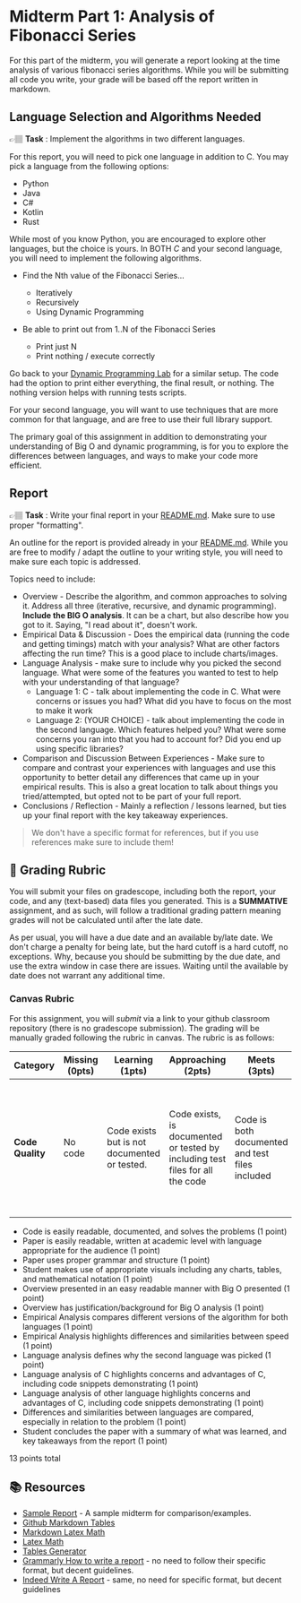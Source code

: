 # Midterm Part 1: Analysis of Fibonacci Series

For this part of the midterm, you will generate a report looking at the time analysis 
of various fibonacci series algorithms. While you will be submitting
all code you write, your grade will be based off the report written in markdown. 


## Language Selection and Algorithms  Needed
👉🏽 **Task** : Implement the algorithms in two different languages.

For this report, you will need to pick one language in addition to C. You may 
pick a language from the following options:

* Python
* Java
* C#
* Kotlin
* Rust

While most of you know Python, you are encouraged to explore other languages, but the choice is yours.  In BOTH *C* and
your second language, you will need to implement the following algorithms. 

* Find the Nth value of the Fibonacci Series... 
  * Iteratively 
  * Recursively
  * Using Dynamic Programming

* Be able to print out from 1..N of the Fibonacci Series
  * Print just N
  * Print nothing / execute correctly 

Go back to your [Dynamic Programming Lab] for a similar setup.  The code had the option to print either 
everything, the final result, or nothing. The nothing version helps with running tests scripts. 

For your second language, you will want to use techniques that are more common for that language, and are free to
use their full library support.

The primary goal of this assignment in addition to demonstrating your understanding of Big O and dynamic programming, 
is for you to explore the differences between languages, and ways to make your code more efficient. 

## Report
👉🏽 **Task** : Write your final report in your [README.md]. Make sure to use proper "formatting".

An outline for the report is provided already in your [README.md]. While you are free to modify / adapt
the outline to your writing style, you will need to make sure each topic is addressed. 

Topics need to include:
* Overview - Describe the algorithm, and common approaches to solving it. Address all three (iterative, recursive,
and dynamic programming). **Include the BIG O analysis**. It can be a chart, but also describe how you
got to it. Saying,  "I read about it", doesn't work. 
* Empirical Data & Discussion - Does the empirical data (running the code and getting timings) match with your analysis? 
What are other factors affecting the run time? This is a good place to include charts/images.
* Language Analysis - make sure to include why you picked the second language. What were some of the features you wanted
to test to help with your understanding of that language?
  * Language 1: C - talk about implementing the code in C. What were concerns or issues you had? What did you have
  to focus on the most to make it work 
  * Language 2: (YOUR CHOICE) - talk about implementing the code in the second language. Which features helped you?
  What were some concerns you ran into that you had to account for? Did you end up using specific libraries?
* Comparison and Discussion Between Experiences - Make sure to compare and contrast your experiences with languages
and use this opportunity to better detail any differences that came up in your empirical results. This is also
a great location to talk about things you tried/attempted, but opted not to be part of your full report. 
* Conclusions / Reflection - Mainly a reflection / lessons learned, but ties up your final report with the key takeaway
experiences. 

> We don't have a specific format for references, but if you use references make sure to include them! 

## 📝 Grading Rubric
You will submit your files on gradescope, including both the report, your code, and any (text-based) data files
you generated. This is a **SUMMATIVE** assignment, and as such, will follow a traditional grading pattern meaning
grades will not be calculated until after the late date. 

As per usual, you will have a due date and an available by/late date. We don't charge a penalty for being late, but the 
hard cutoff is a hard cutoff, no exceptions. Why, because you should be submitting by the due date, and use the
extra window in case there are issues. Waiting until the available by date does not warrant any additional time.


### Canvas Rubric
For this assignment, you will *submit* via a link to your github classroom repository (there is no gradescope submission). The grading will be manually graded following the rubric in canvas. The rubric is as follows:

| Category | Missing (0pts) | Learning (1pts) | Approaching (2pts) | Meets (3pts) | Exceeds (4pts) |
| -------- | --------------- | ---------------- | ------------------- | ------------- | --------------- |
| **Code Quality** | No code  | Code exists but is not documented or tested. | Code exists, is documented or tested by including test files for all the code | Code is both documented and test files included | Code is written correctly, based on the language norms including memory management and small concise functions |


* Code is easily readable, documented, and solves the problems (1 point)
* Paper is easily readable, written at academic level with language appropriate for the audience (1 point)
* Paper uses proper grammar and structure (1 point)
* Student makes use of appropriate visuals including any charts, tables, and mathematical notation (1 point)
* Overview presented in an easy readable manner with Big O presented (1 point)
* Overview has justification/background for Big O analysis  (1 point)
* Empirical Analysis compares different versions of the algorithm for both languages (1 point)
* Empirical Analysis highlights differences and similarities between speed (1 point)
* Language analysis defines why the second language was picked (1 point)
* Language analysis of C highlights concerns and advantages of C, including code snippets demonstrating (1 point)
* Language analysis of other language highlights concerns and advantages of C, including code snippets demonstrating (1 point)
* Differences and similarities between languages are compared, especially in relation to the problem (1 point)
* Student concludes the paper with a summary of what was learned, and key takeaways from the report (1 point)

13 points total

## 📚 Resources
* [Sample Report](sample_midterm) - A sample midterm for comparison/examples. 
* [Github Markdown Tables](https://docs.github.com/en/get-started/writing-on-github/working-with-advanced-formatting/organizing-information-with-tables)
* [Markdown Latex Math](https://docs.github.com/en/get-started/writing-on-github/working-with-advanced-formatting/writing-mathematical-expressions)
* [Latex Math](https://en.wikibooks.org/wiki/LaTeX/Mathematics) 
* [Tables Generator](https://www.tablesgenerator.com/markdown_tables)
* [Grammarly How to write a report](https://www.grammarly.com/blog/how-to-write-a-report/) - no need to follow their specific format, but decent guidelines.
* [Indeed Write A Report](https://www.indeed.com/career-advice/career-development/how-to-write-a-report) - same, no need for specific format, but decent guidelines


<!--- Link References -->
[README.md]: ../README.md
[Dynamic Programming Lab]: https://github.com/CS5008-khoury-lionelle/TeamActivities/tree/main/Module07